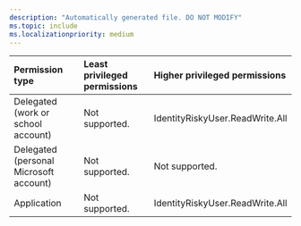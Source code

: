 ```yaml
---
description: "Automatically generated file. DO NOT MODIFY"
ms.topic: include
ms.localizationpriority: medium
---
```


|Permission type|Least privileged permissions|Higher privileged permissions|
|:---|:---|:---|
|Delegated (work or school account)|Not supported.|IdentityRiskyUser.ReadWrite.All|
|Delegated (personal Microsoft account)|Not supported.|Not supported.|
|Application|Not supported.|IdentityRiskyUser.ReadWrite.All|

